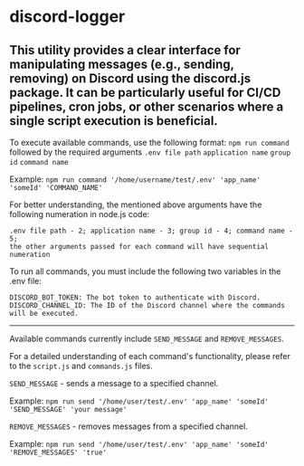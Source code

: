 # discord-logger
This utility provides a clear interface for manipulating messages (e.g., sending, removing) on Discord using the discord.js package.
It can be particularly useful for CI/CD pipelines, cron jobs, or other scenarios where a single script execution is beneficial.
------------------------------------------------------------------------------------------------------------------------------------
To execute available commands, use the following format:
    `npm run command` followed by the required arguments `.env file path` `application name` `group id` `command name`

Example:
    `npm run command '/home/username/test/.env' 'app_name' 'someId' 'COMMAND_NAME'`

For better understanding, the mentioned above arguments have the following numeration in node.js code:

    .env file path - 2; application name - 3; group id - 4; command name - 5;    
    the other arguments passed for each command will have sequential numeration

To run all commands, you must include the following two variables in the .env file:

    DISCORD_BOT_TOKEN: The bot token to authenticate with Discord.
    DISCORD_CHANNEL_ID: The ID of the Discord channel where the commands will be executed.
------------------------------------------------------------------------------------------------------------------------------------
Available commands currently include `SEND_MESSAGE` and `REMOVE_MESSAGES`.

For a detailed understanding of each command's functionality, please refer to the `script.js` and `commands.js` files.

`SEND_MESSAGE` - sends a message to a specified channel.

Example:
    `npm run send '/home/user/test/.env' 'app_name' 'someId' 'SEND_MESSAGE' 'your message'`

`REMOVE_MESSAGES` - removes messages from a specified channel.

Example:
    `npm run send '/home/user/test/.env' 'app_name' 'someId' 'REMOVE_MESSAGES' 'true'`
